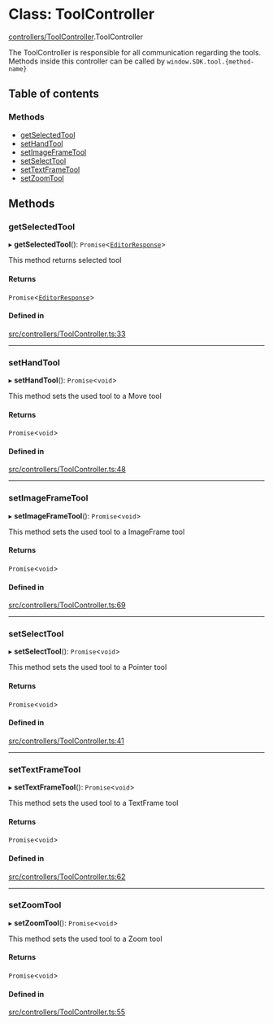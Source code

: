 # Class: ToolController

[controllers/ToolController](../modules/controllers_ToolController.md).ToolController

The ToolController is responsible for all communication regarding the tools.
Methods inside this controller can be called by `window.SDK.tool.{method-name}`

## Table of contents

### Methods

- [getSelectedTool](controllers_ToolController.ToolController.md#getselectedtool)
- [setHandTool](controllers_ToolController.ToolController.md#sethandtool)
- [setImageFrameTool](controllers_ToolController.ToolController.md#setimageframetool)
- [setSelectTool](controllers_ToolController.ToolController.md#setselecttool)
- [setTextFrameTool](controllers_ToolController.ToolController.md#settextframetool)
- [setZoomTool](controllers_ToolController.ToolController.md#setzoomtool)

## Methods

### getSelectedTool

▸ **getSelectedTool**(): `Promise`<[`EditorResponse`](../modules/index.md#editorresponse)\>

This method returns selected tool

#### Returns

`Promise`<[`EditorResponse`](../modules/index.md#editorresponse)\>

#### Defined in

[src/controllers/ToolController.ts:33](https://github.com/chili-publish/editor-sdk/blob/6abb55e/src/controllers/ToolController.ts#L33)

___

### setHandTool

▸ **setHandTool**(): `Promise`<`void`\>

This method sets the used tool to a Move tool

#### Returns

`Promise`<`void`\>

#### Defined in

[src/controllers/ToolController.ts:48](https://github.com/chili-publish/editor-sdk/blob/6abb55e/src/controllers/ToolController.ts#L48)

___

### setImageFrameTool

▸ **setImageFrameTool**(): `Promise`<`void`\>

This method sets the used tool to a ImageFrame tool

#### Returns

`Promise`<`void`\>

#### Defined in

[src/controllers/ToolController.ts:69](https://github.com/chili-publish/editor-sdk/blob/6abb55e/src/controllers/ToolController.ts#L69)

___

### setSelectTool

▸ **setSelectTool**(): `Promise`<`void`\>

This method sets the used tool to a Pointer tool

#### Returns

`Promise`<`void`\>

#### Defined in

[src/controllers/ToolController.ts:41](https://github.com/chili-publish/editor-sdk/blob/6abb55e/src/controllers/ToolController.ts#L41)

___

### setTextFrameTool

▸ **setTextFrameTool**(): `Promise`<`void`\>

This method sets the used tool to a TextFrame tool

#### Returns

`Promise`<`void`\>

#### Defined in

[src/controllers/ToolController.ts:62](https://github.com/chili-publish/editor-sdk/blob/6abb55e/src/controllers/ToolController.ts#L62)

___

### setZoomTool

▸ **setZoomTool**(): `Promise`<`void`\>

This method sets the used tool to a Zoom tool

#### Returns

`Promise`<`void`\>

#### Defined in

[src/controllers/ToolController.ts:55](https://github.com/chili-publish/editor-sdk/blob/6abb55e/src/controllers/ToolController.ts#L55)
